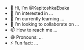 - 👋 Hi, I’m @KapitoshkaEbaka
- 👀 I’m interested in ...
- 🌱 I’m currently learning ...
- 💞️ I’m looking to collaborate on ...
- 📫 How to reach me ...
- 😄 Pronouns: ...
- ⚡ Fun fact: ...

<!---
KapitoshkaEbaka/KapitoshkaEbaka is a ✨ special ✨ repository because its `README.md` (this file) appears on your GitHub profile.
You can click the Preview link to take a look at your changes.
--->
